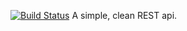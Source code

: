 [![Build Status](https://travis-ci.org/sohaibfarooqi/stargate.svg?branch=master)](https://travis-ci.org/sohaibfarooqi/stargate)
A simple, clean REST api.
